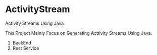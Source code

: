 # ActivityStream
Activity Streams Using Java

This Project Mainly Focus on Generating Acttivity Streams Using Java.
1. BackEnd
2. Rest Service
